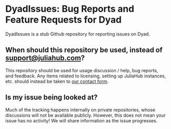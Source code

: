 # DyadIssues: Bug Reports and Feature Requests for Dyad

DyadIssues is a stub Github repository for reporting issues on Dyad. 

## When should this repository be used, instead of support@juliahub.com?

This repository should be used for usage discussion / help, bug reports, and feedback.
Any items related to licensing, setting up JuliaHub instances, etc. should instead be
taken to [our contact form](https://juliahub.com/company/contact-us-dyad).

## Is my issue being looked at?

Much of the tracking happens internally on private repositories, whose discussions will
not be available publicly. However, this does not mean your issue has no activity!
We will share information as the issue progresses.
